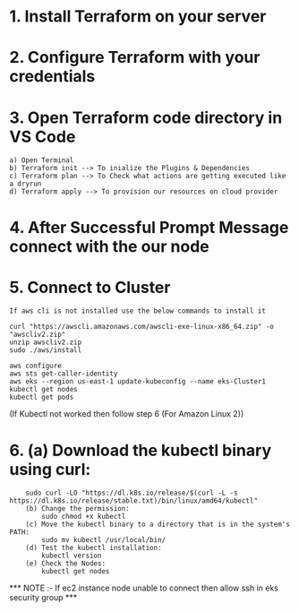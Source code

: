 # 1. Install Terraform on your server

# 2. Configure Terraform with your credentials

# 3. Open Terraform code directory in VS Code
    a) Open Terminal
    b) Terraform init --> To inialize the Plugins & Dependencies
    c) Terraform plan --> To Check what actions are getting executed like a dryrun
    d) Terraform apply --> To provision our resources on cloud provider

# 4. After Successful Prompt Message connect with the our node


# 5. Connect to Cluster  

    If aws cli is not installed use the below commands to install it  

    curl "https://awscli.amazonaws.com/awscli-exe-linux-x86_64.zip" -o "awscliv2.zip"  
    unzip awscliv2.zip  
    sudo ./aws/install  

    aws configure  
    aws sts get-caller-identity  
    aws eks --region us-east-1 update-kubeconfig --name eks-Cluster1  
    kubectl get nodes
    kubectl get pods  


(If Kubectl not worked then follow step 6 (For Amazon Linux 2))
# 6. (a) Download the kubectl binary using curl:
        sudo curl -LO "https://dl.k8s.io/release/$(curl -L -s https://dl.k8s.io/release/stable.txt)/bin/linux/amd64/kubectl"
        (b) Change the permission:
            sudo chmod +x kubectl
        (c) Move the kubectl binary to a directory that is in the system's PATH:
            sudo mv kubectl /usr/local/bin/
        (d) Test the kubectl installation:
            kubectl version
        (e) Check the Nodes:
            kubectl get nodes


*** NOTE :- If ec2 instance node unable to connect then allow ssh in eks security group ***
    